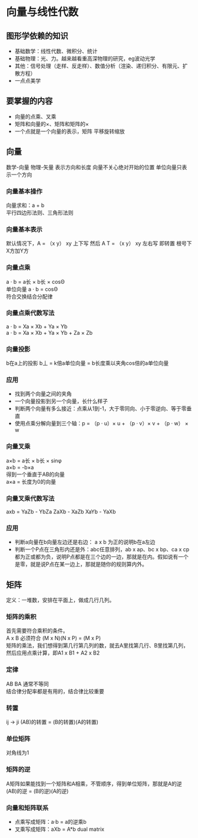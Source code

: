 # 向量与线性代数
## 图形学依赖的知识
- 基础数学：线性代数、微积分、统计
- 基础物理：光、力。越来越看重高深物理的研究，eg波动光学
- 其他：信号处理（走样、反走样）、数值分析（渲染、递归积分、有限元、扩散方程）
- 一点点美学

## 要掌握的内容
- 向量的点乘、叉乘
- 矩阵和向量的×、矩阵和矩阵的×
- 一个点就是一个向量的表示，矩阵 平移旋转缩放

## 向量
数学-向量 物理-矢量  表示方向和长度  向量不关心绝对开始的位置
单位向量只表示一个方向

### 向量基本操作
向量求和：a + b  
平行四边形法则、三角形法则

### 向量基本表示
默认情况下，A = （x y） xy 上下写   然后 A T = （x y） xy 左右写  即转置
根号下X方加Y方

### 向量点乘
a · b = a长 × b长 × cosΘ  
单位向量 a · b = cosΘ  
符合交换结合分配律

### 向量点乘代数写法
a · b = Xa × Xb + Ya × Yb  
a · b = Xa × Xb + Ya × Yb  + Za × Zb

### 向量投影
b在a上的投影 b丄 = k倍a单位向量 = b长度乘以夹角cos倍的a单位向量 

### 应用
- 找到两个向量之间的夹角
- 一个向量投影到另一个向量，长什么样子
- 判断两个向量有多么接近：点乘从1到-1，大于零同向、小于零逆向、等于零垂直
- 使用点乘分解向量到三个轴：p = （p · u）× u + （p · v）× v + （p · w） × w

### 向量叉乘
a×b = a长 × b长 × sinφ  
a×b = -b×a  
得到一个垂直于AB的向量  
a×a = 长度为0的向量

### 向量叉乘代数写法
axb = YaZb - YbZa  ZaXb - XaZb  XaYb - YaXb

### 应用
- 判断a向量在b向量左边还是右边： a x b 为正的说明b在a左边
- 判断一个P点在三角形内还是外：abc任意排列，ab x ap、bc x bp、ca x cp 都为正或都为负，说明P点都是在三个边的一边，那就是在内。假如说有一个是零，就是说P点在某一边上，那就是随你的规则算内外。

## 矩阵
定义：一堆数，安排在平面上，做成几行几列。

### 矩阵的乘积
首先需要符合乘积的条件。  
A x B 必须符合 (M x N)(N x P) = (M x P)  
矩阵的乘法，我们想得到第几行第几列的数，就去A里找第几行、B里找第几列，然后应用点乘计算，即A1 x B1 + A2 x B2

### 定律
AB BA 通常不等同  
结合律分配率都是有用的，结合律比较重要

### 转置
ij -> ji
(AB)的转置 = (B的转置)(A的转置)

### 单位矩阵
对角线为1

### 矩阵的逆
A矩阵如果能找到一个矩阵和A相乘，不管顺序，得到单位矩阵，那就是A的逆
(AB)的逆 = (B的逆)(A的逆)

### 向量和矩阵联系
- 点乘写成矩阵：a·b = a的逆乘b
- 叉乘写成矩阵：aXb = A*b  dual matrix